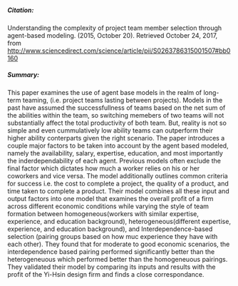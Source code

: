 ##### Citation:

Understanding the complexity of project team member selection through agent-based modeling. (2015, October 20). Retrieved October 24, 2017, from http://www.sciencedirect.com/science/article/pii/S0263786315001507#bb0160

##### Summary:
This paper examines the use of agent base models in the realm of long-term teaming, (i.e. project teams lasting between projects).
Models in the past have assumed the successfullness of teams based on the net sum of the abilities within the team, so 
switching memebers of two teams will not substantially affect the total productivity of both team. But, reality is not so simple
and even cummulatively low ability teams can outperform their higher ability conterparts given the right scenario. The paper introduces a couple major factors to be taken into account by the agent based modeled, namely the availability, salary, expertise, education, and most importantly the inderdependability of each agent. Previous models often exclude the final factor which dictates how much a worker relies on his or her coworkers  and vice versa. The model additionally outlines common criteria for success i.e. the cost to complete a project, the quality of a product, and time taken to complete a product. Their model combines all these input and output factors into one model that examines the overall profit of a firm across different economic conditions while varying the style of team formation between homogeneous(workers with similar expertise, experience, and education background), heterogeneous(different expertise, experience, and education background), and Interdependence-based selection (pairing groups based on how muc experience they have with each other). They found that for moderate to good economic scenarios, the interdependence based pairing performed significantly better than the heterogeneuous which performed better than the homogeneuous pairings. They validated their model by comparing its inputs and results with the profit of the Yi-Hsin design firm and finds a close correspondance. 
